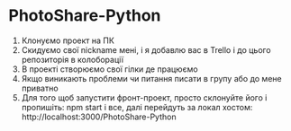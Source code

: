 # PhotoShare-Python

1. Клонуємо проект на ПК
2. Скидуємо свої nickname мені, і я добавлю вас в Trello і до цього репозиторія в колоборації
3. В проекті створюємо свої гілки де працюємо
4. Якщо виникають проблеми чи питання писати в групу або до мене приватно
5. Для того щоб запустити фронт-проект, просто склонуйте його і пропишіть: npm start і все, далі перейдуть за локал хостом: http://localhost:3000/PhotoShare-Python
